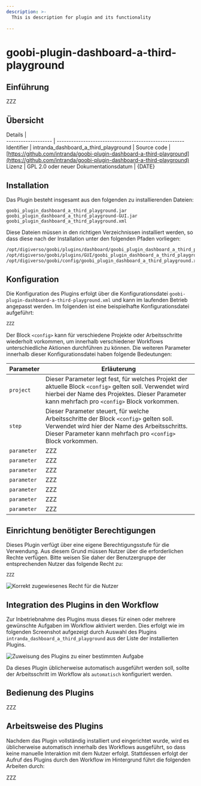 ```yaml
---
description: >-
  This is description for plugin and its functionality
  
---
```


goobi-plugin-dashboard-a-third-playground
===========================================================================


Einführung
---------------------------------------------------------------------------
ZZZ


Übersicht
---------------------------------------------------------------------------

Details             |  
------------------- | -----------------------------------------------------
Identifier          | intranda_dashboard_a_third_playground |
Source code         | [https://github.com/intranda/goobi-plugin-dashboard-a-third-playground](https://github.com/intranda/goobi-plugin-dashboard-a-third-playground)
Lizenz              | GPL 2.0 oder neuer 
Dokumentationsdatum | {DATE} 


Installation
---------------------------------------------------------------------------
Das Plugin besteht insgesamt aus den folgenden zu installierenden Dateien:

```text
goobi_plugin_dashboard_a_third_playground.jar
goobi_plugin_dashboard_a_third_playground-GUI.jar
goobi_plugin_dashboard_a_third_playground.xml
```

Diese Dateien müssen in den richtigen Verzeichnissen installiert werden, so dass diese nach der Installation unter den folgenden Pfaden vorliegen:

```bash
/opt/digiverso/goobi/plugins/dashboard/goobi_plugin_dashboard_a_third_playground.jar
/opt/digiverso/goobi/plugins/GUI/goobi_plugin_dashboard_a_third_playground-GUI.jar
/opt/digiverso/goobi/config/goobi_plugin_dashboard_a_third_playground.xml
```


Konfiguration
---------------------------------------------------------------------------
Die Konfiguration des Plugins erfolgt über die Konfigurationsdatei `goobi-plugin-dashboard-a-third-playground.xml` und kann im laufenden Betrieb angepasst werden. Im folgenden ist eine beispielhafte Konfigurationsdatei aufgeführt:

```xml
ZZZ
```

Der Block `<config>` kann für verschiedene Projekte oder Arbeitsschritte wiederholt vorkommen, um innerhalb verschiedener Workflows unterschiedliche Aktionen durchführen zu können. Die weiteren Parameter innerhalb dieser Konfigurationsdatei haben folgende Bedeutungen:

Parameter           |  Erläuterung
------------------- | ----------------------------------------------------- 
`project`           | Dieser Parameter legt fest, für welches Projekt der aktuelle Block `<config>` gelten soll. Verwendet wird hierbei der Name des Projektes. Dieser Parameter kann mehrfach pro `<config>` Block vorkommen.
`step`              | Dieser Parameter steuert, für welche Arbeitsschritte der Block `<config>` gelten soll. Verwendet wird hier der Name des Arbeitsschritts. Dieser Parameter kann mehrfach pro `<config>` Block vorkommen.
`parameter`         | ZZZ
`parameter`         | ZZZ
`parameter`         | ZZZ
`parameter`         | ZZZ
`parameter`         | ZZZ
`parameter`         | ZZZ
`parameter`         | ZZZ



Einrichtung benötigter Berechtigungen
---------------------------------------------------------------------------
Dieses Plugin verfügt über eine eigene Berechtigungsstufe für die Verwendung. Aus diesem Grund müssen Nutzer über die erforderlichen Rechte verfügen. Bitte weisen Sie daher der Benutzergruppe der entsprechenden Nutzer das folgende Recht zu:

```
ZZZ
```

![Korrekt zugewiesenes Recht für die Nutzer](placeholder.png)


Integration des Plugins in den Workflow
---------------------------------------------------------------------------
Zur Inbetriebnahme des Plugins muss dieses für einen oder mehrere gewünschte Aufgaben im Workflow aktiviert werden. Dies erfolgt wie im folgenden Screenshot aufgezeigt durch Auswahl des Plugins `intranda_dashboard_a_third_playground` aus der Liste der installierten Plugins.

![Zuweisung des Plugins zu einer bestimmten Aufgabe](placeholder.png)

Da dieses Plugin üblicherweise automatisch ausgeführt werden soll, sollte der Arbeitsschritt im Workflow als `automatisch` konfiguriert werden.


Bedienung des Plugins
---------------------------------------------------------------------------

ZZZ 


Arbeitsweise des Plugins
---------------------------------------------------------------------------
Nachdem das Plugin vollständig installiert und eingerichtet wurde, wird es üblicherweise automatisch innerhalb des Workflows ausgeführt, so dass keine manuelle Interaktion mit dem Nutzer erfolgt. Stattdessen erfolgt der Aufruf des Plugins durch den Workflow im Hintergrund führt die folgenden Arbeiten durch: 

ZZZ